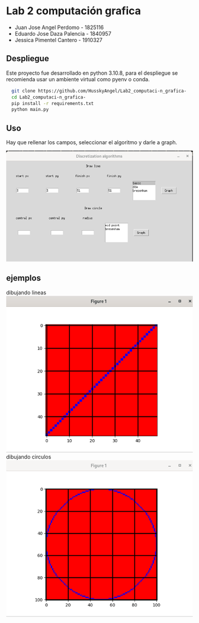 
# Lab 2 computación grafica
* Juan Jose Angel Perdomo - 1825116
* Eduardo Jose Daza Palencia - 1840957
* Jessica Pimentel Cantero - 1910327


## Despliegue

Este proyecto fue desarrollado en python 3.10.8, para el despliegue se recomienda usar un ambiente virtual como pyenv o conda.

```bash
  git clone https://github.com/HusskyAngel/Lab2_computaci-n_grafica-
  cd Lab2_computaci-n_grafica-
  pip install -r requirements.txt
  python main.py
```





## Uso

Hay que rellenar los campos, seleccionar el algoritmo y darle a graph.<br>


<img src="https://raw.githubusercontent.com/HusskyAngel/Lab2_computaci-n_grafica-/main/images/1.png" >

## ejemplos

dibujando lineas <br>
<img  src="https://raw.githubusercontent.com/HusskyAngel/Lab2_computaci-n_grafica-/main/images/2.png" >
<br>
dibujando circulos<br>
<img  src="https://raw.githubusercontent.com/HusskyAngel/Lab2_computaci-n_grafica-/main/images/3.png" >


